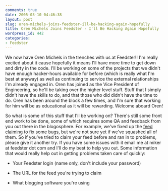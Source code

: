 ```yaml
---
comments: true
date: 2005-03-10 04:46:38
layout: post
slug: oren-michels-joins-feedster-ill-be-hacking-again-hopefully
title: Oren Michels Joins Feedster - I'll Be Hacking Again Hopefully
wordpress_id: 442
categories:
- Feedster
---
```


We now have Oren Michels in the trenches with us at Feedster!! I'm really excited about it cause hopefully it means I'll have more time to get down and dirty in the code. I'll be working on some of the projects that we didn't have enough hacker-hours available for before (which is really what I'm best at anyway) as well as continuing to service the external relationships I'm already engaged in. Oren has joined as the Vice President of Engineering, so he'll be taking over the higher level stuff.  Stuff that I simply didn't have the skills to do, and that those who did didn't have the time to do. Oren has been around the block a few times, and I'm sure that working for him will be as educational as it will be rewarding. Welcome aboard Oren!





So what is some of this stuff that I'll be working on? There's still some front end work to be done, some of which requires some QA and feedback from you out there in the blogosphere. For example, we've fixed up the [feed claiming](http://www.feedster.com/tutorials/claimfeed/) to fix some bugs, but we're not sure yet if we've squashed all of them. So if you've tried to claim your feed before and ran in to problems, please give it another try. If you have some issues with it email me at miker at feedster dot com and I'll do my best to help you out. Some information that would really help out in getting problems taken care of quickly:






  * Your Feedster login (name only, don't include your password)


  * The URL for the feed you're trying to claim


  * What blogging software you're using


